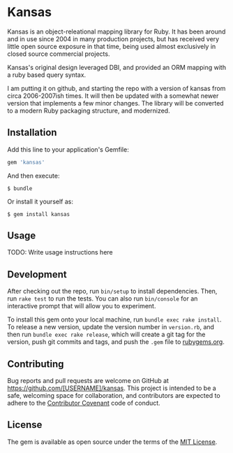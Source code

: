 # Kansas

Kansas is an object-releational mapping library for Ruby. It has been around and in use since 2004 in many production projects, but has received very little open source exposure in that time, being used almost exclusively in closed source commercial projects.

Kansas's original design leveraged DBI, and provided an ORM mapping with a ruby based query syntax.

I am putting it on github, and starting the repo with a version of kansas from circa 2006-2007ish times. It will then be updated with a somewhat newer version that implements a few minor changes. The library will be converted to a modern Ruby packaging structure, and modernized.

## Installation

Add this line to your application's Gemfile:

```ruby
gem 'kansas'
```

And then execute:

    $ bundle

Or install it yourself as:

    $ gem install kansas

## Usage

TODO: Write usage instructions here

## Development

After checking out the repo, run `bin/setup` to install dependencies. Then, run `rake test` to run the tests. You can also run `bin/console` for an interactive prompt that will allow you to experiment.

To install this gem onto your local machine, run `bundle exec rake install`. To release a new version, update the version number in `version.rb`, and then run `bundle exec rake release`, which will create a git tag for the version, push git commits and tags, and push the `.gem` file to [rubygems.org](https://rubygems.org).

## Contributing

Bug reports and pull requests are welcome on GitHub at https://github.com/[USERNAME]/kansas. This project is intended to be a safe, welcoming space for collaboration, and contributors are expected to adhere to the [Contributor Covenant](contributor-covenant.org) code of conduct.


## License

The gem is available as open source under the terms of the [MIT License](http://opensource.org/licenses/MIT).

